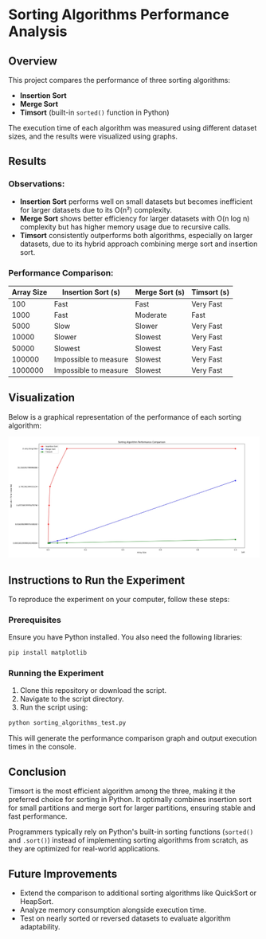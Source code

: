 # Sorting Algorithms Performance Analysis

## Overview

This project compares the performance of three sorting algorithms:

- **Insertion Sort**
- **Merge Sort**
- **Timsort** (built-in `sorted()` function in Python)

The execution time of each algorithm was measured using different dataset sizes, and the results were visualized using graphs.

## Results

### Observations:

- **Insertion Sort** performs well on small datasets but becomes inefficient for larger datasets due to its O(n²) complexity.
- **Merge Sort** shows better efficiency for larger datasets with O(n log n) complexity but has higher memory usage due to recursive calls.
- **Timsort** consistently outperforms both algorithms, especially on larger datasets, due to its hybrid approach combining merge sort and insertion sort.

### Performance Comparison:

| Array Size | Insertion Sort (s)    | Merge Sort (s) | Timsort (s) |
| ---------- | --------------------- | -------------- | ----------- |
| 100        | Fast                  | Fast           | Very Fast   |
| 1000       | Fast                  | Moderate       | Fast        |
| 5000       | Slow                  | Slower         | Very Fast   |
| 10000      | Slower                | Slowest        | Very Fast   |
| 50000      | Slowest               | Slowest        | Very Fast   |
| 100000     | Impossible to measure | Slowest        | Very Fast   |
| 1000000    | Impossible to measure | Slowest        | Very Fast   |

## Visualization

Below is a graphical representation of the performance of each sorting algorithm:

![Sorting Performance Graph](/data.jpg)

## Instructions to Run the Experiment

To reproduce the experiment on your computer, follow these steps:

### Prerequisites

Ensure you have Python installed. You also need the following libraries:

```sh
pip install matplotlib
```

### Running the Experiment

1. Clone this repository or download the script.
2. Navigate to the script directory.
3. Run the script using:

```sh
python sorting_algorithms_test.py
```

This will generate the performance comparison graph and output execution times in the console.

## Conclusion

Timsort is the most efficient algorithm among the three, making it the preferred choice for sorting in Python. It optimally combines insertion sort for small partitions and merge sort for larger partitions, ensuring stable and fast performance.

Programmers typically rely on Python's built-in sorting functions (`sorted()` and `.sort()`) instead of implementing sorting algorithms from scratch, as they are optimized for real-world applications.

## Future Improvements

- Extend the comparison to additional sorting algorithms like QuickSort or HeapSort.
- Analyze memory consumption alongside execution time.
- Test on nearly sorted or reversed datasets to evaluate algorithm adaptability.
